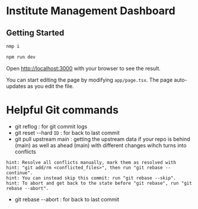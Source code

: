 # Institute Management Dashboard

## Getting Started

```bash
nmp i

npm run dev
```

Open [http://localhost:3000](http://localhost:3000) with your browser to see the result.

You can start editing the page by modifying `app/page.tsx`. The page auto-updates as you edit the file.

# Helpful Git commands

- git reflog : for git commit logs
- git reset --hard `ID` : for back to last commit
- git pull upstream main : getting the upstream data if your repo is behind (main) as well as ahead (main) with different changes wihch turns into conflicts
```
hint: Resolve all conflicts manually, mark them as resolved with
hint: "git add/rm <conflicted_files>", then run "git rebase --continue".
hint: You can instead skip this commit: run "git rebase --skip".
hint: To abort and get back to the state before "git rebase", run "git rebase --abort".
```
- git rebase --abort : for back to last commit